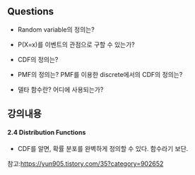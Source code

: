
## Questions
- Random variable의 정의는?
- P(X=x)를 이벤트의 관점으로 구할 수 있는가?

- CDF의 정의는?

- PMF의 정의는? PMF를 이용한 discrete에서의 CDF의 정의는?

- 델타 함수란? 어디에 사용되는가?

## 강의내용 
#### 2.4 Distribution Functions 
- CDF를 알면, 확률 분포를 완벽하게 정의할 수 있다.
함수라기 보단. 
 
 
 참고:https://yun905.tistory.com/35?category=902652
